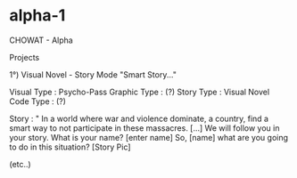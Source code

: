 # alpha-1

CHOWAT - Alpha

Projects

1°) Visual Novel - Story Mode "Smart Story..."

Visual Type : Psycho-Pass Graphic Type : (?) Story Type : Visual Novel Code Type : (?)

Story : " In a world where war and violence dominate, a country, find a smart way to not participate in these massacres. [...] We will follow you in your story. What is your name? [enter name] So, [name] what are you going to do in this situation? [Story Pic]

(etc..)
